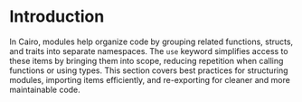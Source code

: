 # Introduction

In Cairo, modules help organize code by grouping related functions, structs, and traits into separate namespaces.
The `use` keyword simplifies access to these items by bringing them into scope, reducing repetition when calling functions or using types.
This section covers best practices for structuring modules, importing items efficiently, and re-exporting for cleaner and more maintainable code.
